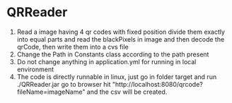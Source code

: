 # QRReader
1. Read a image having 4 qr codes with fixed position divide them exactly into equal parts and read the blackPixels in image and then decode the qrCode, then write them into a cvs file
2. Change the Path in Constants class according to the path present
3. Do not change anything in application.yml for running in local environment
4. The code is directly runnable in linux, just go in folder target and run ./QRReader.jar go to browser hit "http://localhost:8080/qrcode?fileName=imageName" and the csv will be created.
